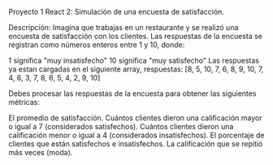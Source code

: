 Proyecto 1 React 2: Simulación de una encuesta de satisfacción.

Descripción: Imagina que trabajas en un restaurante y se realizó una encuesta de satisfacción con los clientes. Las respuestas de la encuesta se registran como números enteros entre 1 y 10, donde:

1 significa "muy insatisfecho"
10 significa "muy satisfecho"
Las respuestas ya estan cargadas en el siguiente array, respuestas: [8, 5, 10, 7, 6, 8, 9, 10, 7, 4, 6, 3, 7, 8, 6, 5, 4, 2, 9, 10]

Debes procesar las respuestas de la encuesta para obtener las siguientes métricas:

El promedio de satisfacción.
Cuántos clientes dieron una calificación mayor o igual a 7 (considerados satisfechos).
Cuántos clientes dieron una calificación menor o igual a 4 (considerados insatisfechos).
El porcentaje de clientes que están satisfechos e insatisfechos.
La calificación que se repitió más veces (moda).
